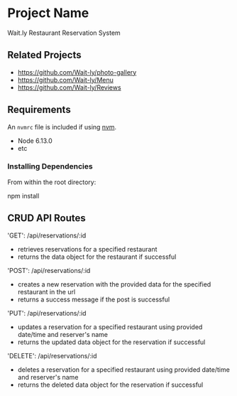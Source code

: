 # Project Name

Wait.ly Restaurant Reservation System

## Related Projects

  - https://github.com/Wait-ly/photo-gallery
  - https://github.com/Wait-ly/Menu
  - https://github.com/Wait-ly/Reviews

## Requirements

An `nvmrc` file is included if using [nvm](https://github.com/creationix/nvm).

- Node 6.13.0
- etc

### Installing Dependencies

From within the root directory:

npm install

## CRUD API Routes

'GET': /api/reservations/:id
  - retrieves reservations for a specified restaurant
  - returns the data object for the restaurant if successful

'POST': /api/reservations/:id
  - creates a new reservation with the provided data for the specified restaurant in the url
  - returns a success message if the post is successful

'PUT': /api/reservations/:id
  - updates a reservation for a specified restaurant using provided date/time and reserver's name
  - returns the updated data object for the reservation if successful

'DELETE': /api/reservations/:id
  - deletes a reservation for a specified restaurant using provided date/time and reserver's name
  - returns the deleted data object for the reservation if successful